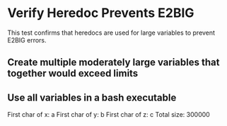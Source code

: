 # Verify Heredoc Prevents E2BIG

This test confirms that heredocs are used for large variables to prevent E2BIG errors.

## Create multiple moderately large variables that together would exceed limits

## Use all variables in a bash executable

First char of x: a
First char of y: b
First char of z: c
Total size: 300000